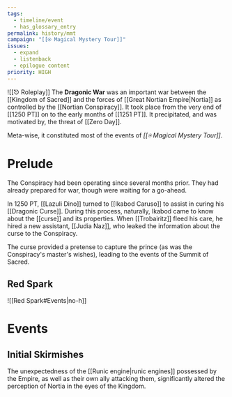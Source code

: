 ```yaml
---
tags:
  - timeline/event
  - has_glossary_entry
permalink: history/mmt
campaign: "[[⍟ Magical Mystery Tour]]"
issues:
  - expand
  - listenback
  - epilogue content
priority: HIGH
---
```

![[⎋ Roleplay]]
The **Dragonic War** was an important war between the [[Kingdom of Sacred]] and the forces of [[Great Nortian Empire|Nortia]] as controlled by the [[Nortian Conspiracy]]. It took place from the very end of [[1250 PT]] on to the early months of [[1251 PT]]. It precipitated, and was motivated by, the threat of [[Zero Day]].

Meta-wise, it constituted most of the events of *[[⍟ Magical Mystery Tour]]*.

# Prelude
The Conspiracy had been operating since several months prior. They had already prepared for war, though were waiting for a go-ahead.

In 1250 PT, [[Lazuli Dino]] turned to [[Ikabod Caruso]] to assist in curing his [[Dragonic Curse]]. During this process, naturally, Ikabod came to know about the [[curse]] and its properties. When [[Trobairitz]] fleed his care, he hired a new assistant, [[Judia Naz]], who leaked the information about the curse to the Conspiracy.

The curse provided a pretense to capture the prince (as was the Conspiracy's master's wishes), leading to the events of the Summit of Sacred.
## Red Spark
![[Red Spark#Events|no-h]]

# Events
## Initial Skirmishes
The unexpectedness of the [[Runic engine|runic engines]] possessed by the Empire, as well as their own ally attacking them, significantly altered the perception of Nortia in the eyes of the Kingdom.